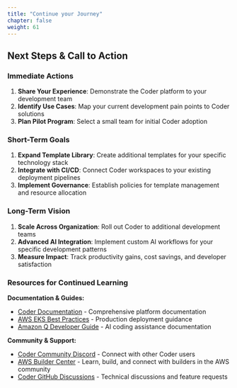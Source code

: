 ```yaml
---
title: "Continue your Journey"
chapter: false
weight: 61
---
```

## Next Steps & Call to Action

### Immediate Actions
1. **Share Your Experience**: Demonstrate the Coder platform to your development team
2. **Identify Use Cases**: Map your current development pain points to Coder solutions
3. **Plan Pilot Program**: Select a small team for initial Coder adoption

### Short-Term Goals
1. **Expand Template Library**: Create additional templates for your specific technology stack
2. **Integrate with CI/CD**: Connect Coder workspaces to your existing deployment pipelines
3. **Implement Governance**: Establish policies for template management and resource allocation

### Long-Term Vision
1. **Scale Across Organization**: Roll out Coder to additional development teams
2. **Advanced AI Integration**: Implement custom AI workflows for your specific development patterns
3. **Measure Impact**: Track productivity gains, cost savings, and developer satisfaction

### Resources for Continued Learning

**Documentation & Guides:**
- [Coder Documentation](https://coder.com/docs) - Comprehensive platform documentation
- [AWS EKS Best Practices](https://aws.github.io/aws-eks-best-practices/) - Production deployment guidance
- [Amazon Q Developer Guide](https://docs.aws.amazon.com/amazonq/latest/qdeveloper-ug/) - AI coding assistance documentation

**Community & Support:**
- [Coder Community Discord](https://discord.gg/coder) - Connect with other Coder users
- [AWS Builder Center](https://builder.aws.com/) - Learn, build, and connect with builders in the AWS community
- [Coder GitHub Discussions](https://github.com/coder/coder/discussions) - Technical discussions and feature requests
